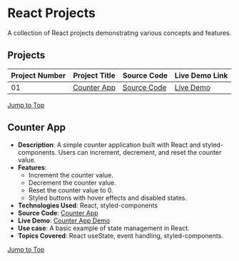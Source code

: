 <a name="top"></a>

# React Projects

A collection of React projects demonstrating various concepts and features.

## Projects

| Project Number | Project Title               | Source Code                                                                                     | Live Demo Link                                                          |
| -------------- | --------------------------- | ----------------------------------------------------------------------------------------------- | ----------------------------------------------------------------------- |
| 01             | [Counter App](#counter-app) | [Source Code](https://github.com/your-username/react-projects/blob/main/counter-app/src/App.js) | [Live Demo](https://your-username.github.io/react-projects/counter-app) |

[Jump to Top](#top)

## Counter App

- **Description**: A simple counter application built with React and styled-components. Users can increment, decrement, and reset the counter value.
- **Features**:
  - Increment the counter value.
  - Decrement the counter value.
  - Reset the counter value to 0.
  - Styled buttons with hover effects and disabled states.
- **Technologies Used**: React, styled-components
- **Source Code**: [Counter App](https://github.com/your-username/react-projects/blob/main/counter-app/src/App.js)
- **Live Demo**: [Counter App Demo](https://your-username.github.io/react-projects/counter-app)
- **Use case**: A basic example of state management in React.
- **Topics Covered**: React useState, event handling, styled-components.

[Jump to Top](#top)
